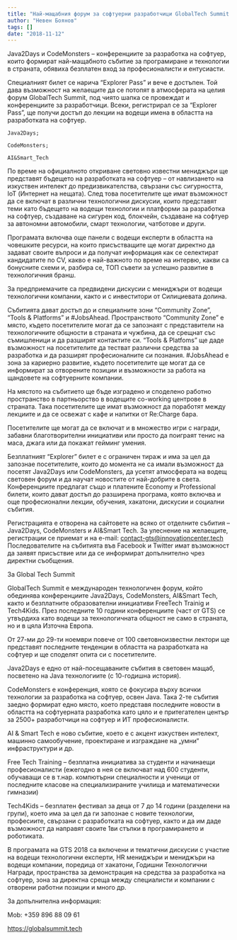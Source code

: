 ```yaml
---
title: "Най-мащабния форум за софтуерни разработчици GlobalTech Summit – с безплатен билет"
author: "Невен Боянов"
tags: []
date: "2018-11-12"
---
```


Java2Days и CodeMonsters – конференциите за разработка на софтуер, които формират най-мащабното събитие за програмиране и технологии в страната, обявиха безплатен вход за професионалисти и ентусиасти.

Специалният билет се  нарича “Explorer Pass” и вече е достъпен. Той дава възможност на желаещите да се потопят в атмосферата на целия форум GlobalTech Summit, под чиято шапка се провеждат и конференциите за разработчици. Всеки, регистрирал се за “Explorer Pass”, ще получи достъп до лекции на водещи имена в областта на разработката на софтуер.

    Java2Days;

    CodeMonsters;

    AI&Smart_Tech

По време на официалното откриване световно известни мениджъри ще представят бъдещето на разработката на софтуер – от навлизането на изкуствен интелект до предизвикателства, свързани със сигурността, IoT (Интернет на нещата). След това посетителите ще имат възможност да се включат в различни технологични дискусии, които представят теми като бъдещето на водещи технологии и платформи за разработка на софтуер, създаване на сигурен код, блокчейн, създаване на софтуер за автономни автомобили, смарт технологии, чатботове и други.

Програмата включва още панели с водещи експерти в областта на човешките ресурси, на които присъстващите ще могат директно да задават своите въпроси и да получат информация как се селектират кандидатите по CV, какво е най-важното по време на интервю, какви са бонусните схеми и, разбира се, ТОП съвети за успешно развитие в технологичния бранш.

За предприемачите са предвидени дискусии с мениджъри от водещи технологични компании, както и с инвеститори от Силициевата долина.

Събитията дават достъп до и специалните зони “Community Zone”, “Tools & Platforms” и #JobsAhead. Пространството “Community Zone” е място, където посетителите могат да се запознаят с представители на технологичните общности в страната и чужбина, да се срещнат със съмишленици и да разширят контактите си. “Tools & Platfoms” ще даде възможност на посетителите да тестват различни средства за разработка и да разширят професионалните си познания. #JobsAhead е зона за кариерно развитие, където посетителите ще могат да се информират за отворените позиции и възможности за работа на щандовете на софтуерните компании.

На мястото на събитието ще бъде изградено и споделено работно пространство в партньорство в водещите co-working центрове в страната. Така посетителите ще имат възможност да поработят между лекциите и да се освежат с кафе и напитки от Re:Charge бара.

Посетителите ще могат да се включат и в множество игри с награди, забавни благотворителни инициативи или просто да поиграят тенис на маса, джага или да покажат гейминг умения.

Безплатният “Explorer” билет е с ограничен тираж и има за цел да запознае посетителите, които до момента не са имали възможност да посетят Java2Days или CodeMonsters, да усетят атмосферата на водещ световен форум и да научат новостите от най-добрите в света. Конференциите предлагат също и платените Economy и Professional билети, които дават достъп до разширена програма, която включва и още професионални лекции, обучения, хакатони, дискусии и социални събития.

Регистрацията е отворена на сайтовете на всяко от отделните събития – Java2Days, CodeMonsters и AI&Smart Tech. За улеснение на желаещите, регистрации се приемат и на е-mail: contact-gts@innovationcenter.tech Последователите на събитията във Facebook и Twitter имат възможност да заявят присъствие или да се информират допълнително чрез директни съобщения.

За Global Tech Summit

GlobalTech Summit е международен технологичен форум, който обединява конференциите Java2Days, CodeMonsters, AI&Smart Tech, както и безплатните образователни инициативи FreeTech Trainig и Tech4Kids. През последните 10 години конференциите (част от GTS) се утвърдиха като водещи за технологичната общност не само в страната, но и в цяла Източна Европа.

От 27-ми до 29-ти ноември повече от 100 световноизвестни лектори ще представят последните тенденции в областта на разработката на софтуер и ще споделят опита си с посетителите.

Java2Days е едно от най-посещаваните събития в световен мащаб, посветено на Java технологиите (с 10-годишна история).

CodeMonsters е конференция, която се фокусира върху всички технологии за разработка на софтуер, освен Java. Така 2-те събития заедно формират едно място, което представя последните новости в областта на софтуерната разработка като цяло и е притегателен център за 2500+ разработчици на софтуер и ИТ професионалисти.

AI & Smart Tech е ново събитие, което е с акцент изкуствен интелект, машинно самообучение, проектиране и изграждане на „умни“ инфраструктури и др.

Free Tech Training – безплатна инициатива за студенти и начинаещи професионалисти (ежегодно в нея се включват над 600 студенти, обучаващи се в т.нар. компютърни специалности и ученици от последните класове на специализираните училища и математически гимназии)

Tech4Kids – безплатен фестивал за деца от 7 до 14 години (разделени на групи), което има за цел да ги запознае с новите технологии, професиите, свързани с разработката на софтуер, както и да им даде възможност да направят своите 1ви стъпки в програмирането и роботиката.

В програмата на GTS 2018 са включени и тематични дискусии с участие на водещи технологични експерти, HR мениджъри и мениджъри на водещи компании, поредица от хакатони, Годишни Технологични Награди, пространства за демонстрация на средства за разработка на софтуер, зона за директна среща между специалисти и компании с отворени работни позиции и много др.

За допълнителна информация:

Mob: +359 896 88 09 61

https://globalsummit.tech